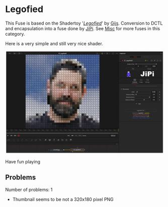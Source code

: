 # Legofied

This Fuse is based on the Shadertoy '_[Legofied](https://www.shadertoy.com/view/XtBSzy)_' by [Gijs](https://www.shadertoy.com/user/Gijs). Conversion to DCTL and encapsulation into a fuse done by [JiPi](../../Site/Profiles/JiPi.md). See [Misc](README.md) for more fuses in this category.

<!-- +++ DO NOT REMOVE THIS COMMENT +++ DO NOT ADD OR EDIT ANY TEXT BEFORE THIS LINE +++ IT WOULD BE A REALLY BAD IDEA +++ -->

Here is a very simple and still very nice shader.

[![Legofied](Legofied_screenshot.png)](Legofied.fuse)


Have fun playing

<!-- +++ DO NOT REMOVE THIS COMMENT +++ DO NOT EDIT ANY TEXT THAT COMES AFTER THIS LINE +++ TRUST ME: JUST DON'T DO IT +++ -->

## Problems

Number of problems: 1

- Thumbnail seems to be not a 320x180 pixel PNG



